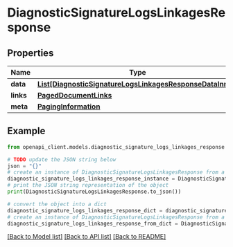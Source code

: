 # DiagnosticSignatureLogsLinkagesResponse


## Properties

Name | Type | Description | Notes
------------ | ------------- | ------------- | -------------
**data** | [**List[DiagnosticSignatureLogsLinkagesResponseDataInner]**](DiagnosticSignatureLogsLinkagesResponseDataInner.md) |  | 
**links** | [**PagedDocumentLinks**](PagedDocumentLinks.md) |  | 
**meta** | [**PagingInformation**](PagingInformation.md) |  | [optional] 

## Example

```python
from openapi_client.models.diagnostic_signature_logs_linkages_response import DiagnosticSignatureLogsLinkagesResponse

# TODO update the JSON string below
json = "{}"
# create an instance of DiagnosticSignatureLogsLinkagesResponse from a JSON string
diagnostic_signature_logs_linkages_response_instance = DiagnosticSignatureLogsLinkagesResponse.from_json(json)
# print the JSON string representation of the object
print(DiagnosticSignatureLogsLinkagesResponse.to_json())

# convert the object into a dict
diagnostic_signature_logs_linkages_response_dict = diagnostic_signature_logs_linkages_response_instance.to_dict()
# create an instance of DiagnosticSignatureLogsLinkagesResponse from a dict
diagnostic_signature_logs_linkages_response_from_dict = DiagnosticSignatureLogsLinkagesResponse.from_dict(diagnostic_signature_logs_linkages_response_dict)
```
[[Back to Model list]](../README.md#documentation-for-models) [[Back to API list]](../README.md#documentation-for-api-endpoints) [[Back to README]](../README.md)


